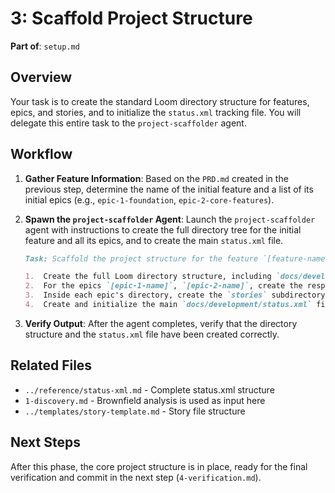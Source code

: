 # 3: Scaffold Project Structure

**Part of**: `setup.md`

## Overview

Your task is to create the standard Loom directory structure for features, epics, and stories, and to initialize the `status.xml` tracking file. You will delegate this entire task to the `project-scaffolder` agent.

## Workflow

1.  **Gather Feature Information**: Based on the `PRD.md` created in the previous step, determine the name of the initial feature and a list of its initial epics (e.g., `epic-1-foundation`, `epic-2-core-features`).
2.  **Spawn the `project-scaffolder` Agent**: Launch the `project-scaffolder` agent with instructions to create the full directory tree for the initial feature and all its epics, and to create the main `status.xml` file.

    ```markdown
    Task: Scaffold the project structure for the feature `[feature-name]`.

    1.  Create the full Loom directory structure, including `docs/development/features/[feature-name]/epics/`.
    2.  For the epics `[epic-1-name]`, `[epic-2-name]`, create the respective subdirectories.
    3.  Inside each epic's directory, create the `stories` subdirectory and placeholder `DESCRIPTION.md`, `TASKS.md`, and `NOTES.md` files.
    4.  Create and initialize the main `docs/development/status.xml` file, setting `[feature-name]` as the active feature.
    ```
3.  **Verify Output**: After the agent completes, verify that the directory structure and the `status.xml` file have been created correctly.

## Related Files
- `../reference/status-xml.md` - Complete status.xml structure
- `1-discovery.md` - Brownfield analysis is used as input here
- `../templates/story-template.md` - Story file structure

## Next Steps

After this phase, the core project structure is in place, ready for the final verification and commit in the next step (`4-verification.md`).
